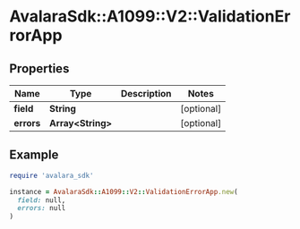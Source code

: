 # AvalaraSdk::A1099::V2::ValidationErrorApp

## Properties

| Name | Type | Description | Notes |
| ---- | ---- | ----------- | ----- |
| **field** | **String** |  | [optional] |
| **errors** | **Array&lt;String&gt;** |  | [optional] |

## Example

```ruby
require 'avalara_sdk'

instance = AvalaraSdk::A1099::V2::ValidationErrorApp.new(
  field: null,
  errors: null
)
```

